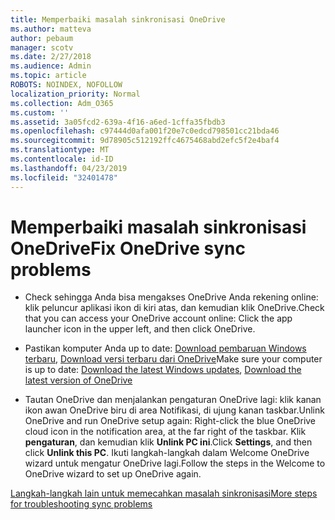 ```yaml
---
title: Memperbaiki masalah sinkronisasi OneDrive
ms.author: matteva
author: pebaum
manager: scotv
ms.date: 2/27/2018
ms.audience: Admin
ms.topic: article
ROBOTS: NOINDEX, NOFOLLOW
localization_priority: Normal
ms.collection: Adm_O365
ms.custom: ''
ms.assetid: 3a05fcd2-639a-4f16-a6ed-1cffa35fbdb3
ms.openlocfilehash: c97444d0afa001f20e7c0edcd798501cc21bda46
ms.sourcegitcommit: 9d78905c512192ffc4675468abd2efc5f2e4baf4
ms.translationtype: MT
ms.contentlocale: id-ID
ms.lasthandoff: 04/23/2019
ms.locfileid: "32401478"
---
```

# <a name="fix-onedrive-sync-problems"></a><span data-ttu-id="c5a15-102">Memperbaiki masalah sinkronisasi OneDrive</span><span class="sxs-lookup"><span data-stu-id="c5a15-102">Fix OneDrive sync problems</span></span>

- <span data-ttu-id="c5a15-103">Check sehingga Anda bisa mengakses OneDrive Anda rekening online: klik peluncur aplikasi ikon di kiri atas, dan kemudian klik OneDrive.</span><span class="sxs-lookup"><span data-stu-id="c5a15-103">Check that you can access your OneDrive account online: Click the app launcher icon in the upper left, and then click OneDrive.</span></span>
    
- <span data-ttu-id="c5a15-104">Pastikan komputer Anda up to date: [Download pembaruan Windows terbaru](http://go.microsoft.com/fwlink/p/?LinkId=825773), [Download versi terbaru dari OneDrive](https://go.microsoft.com/fwlink/p/?linkid=844652)</span><span class="sxs-lookup"><span data-stu-id="c5a15-104">Make sure your computer is up to date: [Download the latest Windows updates](http://go.microsoft.com/fwlink/p/?LinkId=825773), [Download the latest version of OneDrive](https://go.microsoft.com/fwlink/p/?linkid=844652)</span></span>
    
- <span data-ttu-id="c5a15-105">Tautan OneDrive dan menjalankan pengaturan OneDrive lagi: klik kanan ikon awan OneDrive biru di area Notifikasi, di ujung kanan taskbar.</span><span class="sxs-lookup"><span data-stu-id="c5a15-105">Unlink OneDrive and run OneDrive setup again: Right-click the blue OneDrive cloud icon in the notification area, at the far right of the taskbar.</span></span> <span data-ttu-id="c5a15-106">Klik **pengaturan**, dan kemudian klik **Unlink PC ini**.</span><span class="sxs-lookup"><span data-stu-id="c5a15-106">Click **Settings**, and then click **Unlink this PC**.</span></span> <span data-ttu-id="c5a15-107">Ikuti langkah-langkah dalam Welcome OneDrive wizard untuk mengatur OneDrive lagi.</span><span class="sxs-lookup"><span data-stu-id="c5a15-107">Follow the steps in the Welcome to OneDrive wizard to set up OneDrive again.</span></span>
    
[<span data-ttu-id="c5a15-108">Langkah-langkah lain untuk memecahkan masalah sinkronisasi</span><span class="sxs-lookup"><span data-stu-id="c5a15-108">More steps for troubleshooting sync problems</span></span>](https://go.microsoft.com/fwlink/?linkid=866431)
  

